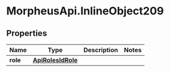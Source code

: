 # MorpheusApi.InlineObject209

## Properties

Name | Type | Description | Notes
------------ | ------------- | ------------- | -------------
**role** | [**ApiRolesIdRole**](ApiRolesIdRole.md) |  | 


